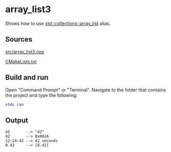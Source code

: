 # array_list3

Shows how to use [xtd::collections::array_list](https://gammasoft71.github.io/xtd/reference_guides/latest/group__collections.html#gaf18249e78122f5f0f0f09003cf6abc5c) alias.

## Sources

[src/array_list3.cpp](src/array_list3.cpp)

[CMakeLists.txt](CMakeLists.txt)

## Build and run

Open "Command Prompt" or "Terminal". Navigate to the folder that contains the project and type the following:

```cmake
xtdc run
```

## Output

```
42       --> "42"
42       --> 0x002A
12:24:42 --> 42 seconds
0.42     --> [0.42]
```

